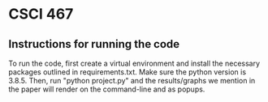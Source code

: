 # CSCI 467

## Instructions for running the code
To run the code, first create a virtual environment and install the necessary packages outlined in requirements.txt.
Make sure the python version is 3.8.5.
Then, run "python project.py" and the results/graphs we mention in the paper will render on the command-line and as popups.


